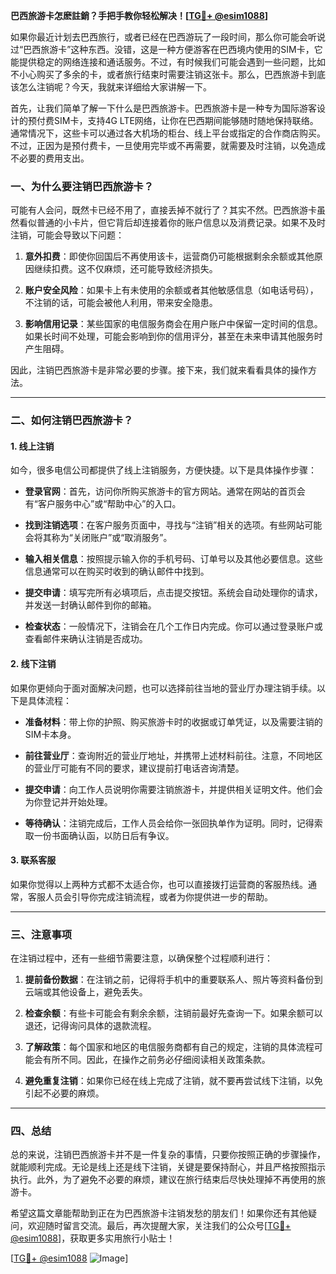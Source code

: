 **巴西旅游卡怎麽註銷？手把手教你轻松解决！[[TG💪+ @esim1088](https://t.me/s/esim1088)]**

如果你最近计划去巴西旅行，或者已经在巴西游玩了一段时间，那么你可能会听说过“巴西旅游卡”这种东西。没错，这是一种方便游客在巴西境内使用的SIM卡，它能提供稳定的网络连接和通话服务。不过，有时候我们可能会遇到一些问题，比如不小心购买了多余的卡，或者旅行结束时需要注销这张卡。那么，巴西旅游卡到底该怎么注销呢？今天，我就来详细给大家讲解一下。

首先，让我们简单了解一下什么是巴西旅游卡。巴西旅游卡是一种专为国际游客设计的预付费SIM卡，支持4G LTE网络，让你在巴西期间能够随时随地保持联络。通常情况下，这些卡可以通过各大机场的柜台、线上平台或指定的合作商店购买。不过，正因为是预付费卡，一旦使用完毕或不再需要，就需要及时注销，以免造成不必要的费用支出。

### **一、为什么要注销巴西旅游卡？**

可能有人会问，既然卡已经不用了，直接丢掉不就行了？其实不然。巴西旅游卡虽然看似普通的小卡片，但它背后却连接着你的账户信息以及消费记录。如果不及时注销，可能会导致以下问题：

1. **意外扣费**：即使你回国后不再使用该卡，运营商仍可能根据剩余余额或其他原因继续扣费。这不仅麻烦，还可能导致经济损失。
   
2. **账户安全风险**：如果卡上有未使用的余额或者其他敏感信息（如电话号码），不注销的话，可能会被他人利用，带来安全隐患。

3. **影响信用记录**：某些国家的电信服务商会在用户账户中保留一定时间的信息。如果长时间不处理，可能会影响到你的信用评分，甚至在未来申请其他服务时产生阻碍。

因此，注销巴西旅游卡是非常必要的步骤。接下来，我们就来看看具体的操作方法。

---

### **二、如何注销巴西旅游卡？**

#### **1. 线上注销**
如今，很多电信公司都提供了线上注销服务，方便快捷。以下是具体操作步骤：

- **登录官网**：首先，访问你所购买旅游卡的官方网站。通常在网站的首页会有“客户服务中心”或“帮助中心”的入口。
  
- **找到注销选项**：在客户服务页面中，寻找与“注销”相关的选项。有些网站可能会将其称为“关闭账户”或“取消服务”。

- **输入相关信息**：按照提示输入你的手机号码、订单号以及其他必要信息。这些信息通常可以在购买时收到的确认邮件中找到。

- **提交申请**：填写完所有必填项后，点击提交按钮。系统会自动处理你的请求，并发送一封确认邮件到你的邮箱。

- **检查状态**：一般情况下，注销会在几个工作日内完成。你可以通过登录账户或查看邮件来确认注销是否成功。

#### **2. 线下注销**
如果你更倾向于面对面解决问题，也可以选择前往当地的营业厅办理注销手续。以下是具体流程：

- **准备材料**：带上你的护照、购买旅游卡时的收据或订单凭证，以及需要注销的SIM卡本身。

- **前往营业厅**：查询附近的营业厅地址，并携带上述材料前往。注意，不同地区的营业厅可能有不同的要求，建议提前打电话咨询清楚。

- **提交申请**：向工作人员说明你需要注销旅游卡，并提供相关证明文件。他们会为你登记并开始处理。

- **等待确认**：注销完成后，工作人员会给你一张回执单作为证明。同时，记得索取一份书面确认函，以防日后有争议。

#### **3. 联系客服**
如果你觉得以上两种方式都不太适合你，也可以直接拨打运营商的客服热线。通常，客服人员会引导你完成注销流程，或者为你提供进一步的帮助。

---

### **三、注意事项**

在注销过程中，还有一些细节需要注意，以确保整个过程顺利进行：

1. **提前备份数据**：在注销之前，记得将手机中的重要联系人、照片等资料备份到云端或其他设备上，避免丢失。

2. **检查余额**：有些卡可能会有剩余余额，注销前最好先查询一下。如果余额可以退还，记得询问具体的退款流程。

3. **了解政策**：每个国家和地区的电信服务商都有自己的规定，注销的具体流程可能会有所不同。因此，在操作之前务必仔细阅读相关政策条款。

4. **避免重复注销**：如果你已经在线上完成了注销，就不要再尝试线下注销，以免引起不必要的麻烦。

---

### **四、总结**

总的来说，注销巴西旅游卡并不是一件复杂的事情，只要你按照正确的步骤操作，就能顺利完成。无论是线上还是线下注销，关键是要保持耐心，并且严格按照指示执行。此外，为了避免不必要的麻烦，建议在旅行结束后尽快处理掉不再使用的旅游卡。

希望这篇文章能帮助到正在为巴西旅游卡注销发愁的朋友们！如果你还有其他疑问，欢迎随时留言交流。最后，再次提醒大家，关注我们的公众号[[TG💪+ @esim1088](https://t.me/s/esim1088)]，获取更多实用旅行小贴士！

[[TG💪+ @esim1088](https://t.me/s/esim1088) ![Image](https://i.postimg.cc/4NQfJmqS/Snipaste-2025-05-13-00-14-12.png)]